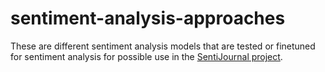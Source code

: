 # sentiment-analysis-approaches

These are different sentiment analysis models that are tested or finetuned for sentiment analysis for possible use in the [SentiJournal project](https://github.com/caowens/SentiJournalApp).
